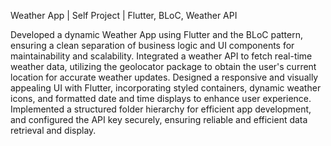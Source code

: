 Weather App | Self Project | Flutter, BLoC, Weather API

Developed a dynamic Weather App using Flutter and the BLoC pattern, ensuring a clean separation of business logic and UI components for maintainability and scalability.
Integrated a weather API to fetch real-time weather data, utilizing the geolocator package to obtain the user's current location for accurate weather updates.
Designed a responsive and visually appealing UI with Flutter, incorporating styled containers, dynamic weather icons, and formatted date and time displays to enhance user experience.
Implemented a structured folder hierarchy for efficient app development, and configured the API key securely, ensuring reliable and efficient data retrieval and display.
